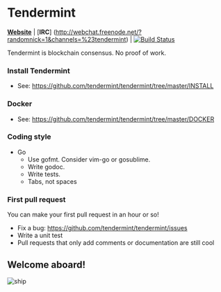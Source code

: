# Tendermint

[**Website**](http://tendermint.com) | 
[**IRC**] (http://webchat.freenode.net/?randomnick=1&channels=%23tendermint) |
[![Build Status](http://drone.io/github.com/tendermint/tendermint/status.png)](https://drone.io/github.com/tendermint/tendermint/latest)

Tendermint is blockchain consensus.  No proof of work.

### Install Tendermint

* See: https://github.com/tendermint/tendermint/tree/master/INSTALL

### Docker 

* See: https://github.com/tendermint/tendermint/tree/master/DOCKER

### Coding style

* Go
  * Use gofmt. Consider vim-go or gosublime.
  * Write godoc. 
  * Write tests.
  * Tabs, not spaces

### First pull request
You can make your first pull request in an hour or so!

* Fix a bug: https://github.com/tendermint/tendermint/issues
* Write a unit test
* Pull requests that only add comments or documentation are still cool

## Welcome aboard!

![ship](http://i.imgur.com/Z2it1La.png)
